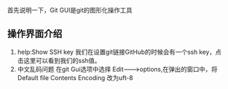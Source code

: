 首先说明一下，Git GUI是git的图形化操作工具

操作界面介绍
----
1. help:Show SSH key
我们在设置git链接GitHub的时候会有一个ssh key，点击这里可以看到我们的ssh值。
2. 中文乱码问题
在git Gui选项中选择 Edit--->options,在弹出的窗口中，将
Default file Contents Encoding 改为uft-8